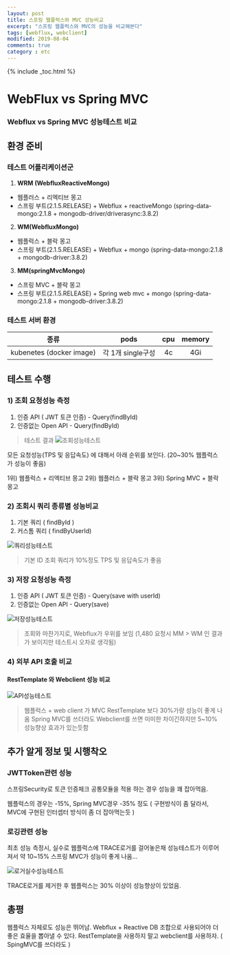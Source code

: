 ```yaml
---
layout: post
title: 스프링 웹플럭스와 MVC 성능비교 
excerpt: "스프링 웹플럭스와 MVC의 성능을 비교해본다"
tags: [webflux, webclient]
modified: 2019-08-04
comments: true
category : etc
---
```


{% include _toc.html %}

# WebFlux  vs Spring MVC

### Webflux vs Spring MVC 성능테스트 비교


## 환경 준비

### 테스트 어플리케이션군

1. **WRM (WebfluxReactiveMongo)**
- 웹플러스 + 리엑티브 몽고
- 스프링 부트(2.1.5.RELEASE) + Webflux + reactiveMongo (spring-data-mongo:2.1.8 + mongodb-driver/driverasync:3.8.2)

2. **WM(WebfluxMongo)** 
- 웹플럭스 + 블락 몽고
- 스프링 부트(2.1.5.RELEASE) + Webflux + mongo (spring-data-mongo:2.1.8 + mongodb-driver:3.8.2)

3. **MM(springMvcMongo)**
- 스프링 MVC + 블락 몽고
- 스프링 부트(2.1.5.RELEASE) + Spring web mvc + mongo (spring-data-mongo:2.1.8 + mongodb-driver:3.8.2)


### 테스트 서버 환경

|종류|pods|cpu|memory|
|:---:|:---:|:---:|:---:|
|kubenetes (docker image)|각 1개 single구성|  4c | 4Gi |




## 테스트 수행



### 1) 조회 요청성능 측정

1. 인증 API ( JWT 토큰 인증) - Query(findById)
2. 인증없는 Open API  - Query(findById)

> 테스트 결과
![조회성능테스트](http://gjchoi.github.io/images/webflux/%E1%84%89%E1%85%A5%E1%86%BC%E1%84%82%E1%85%B3%E1%86%BC%E1%84%90%E1%85%A6%E1%84%89%E1%85%B3%E1%84%90%E1%85%B3_%E1%84%8C%E1%85%A9%E1%84%92%E1%85%AC1.png)

모든 요청성능(TPS 및 응답속도) 에 대해서 아래 순위를 보인다.    (20~30% 웹플럭스가 성능이 좋음)

1위) 웹플럭스 + 리엑티브 몽고
2위) 웹플러스 + 블락 몽고
3위) Spring MVC + 블락 몽고


### 2) 조회시 쿼리 종류별 성능비교

1. 기본 쿼리 ( findById )
2. 커스톰 쿼리 ( findByUserId)

![쿼리성능테스트](http://gjchoi.github.io/images/webflux/%E1%84%89%E1%85%A5%E1%86%BC%E1%84%82%E1%85%B3%E1%86%BC%E1%84%90%E1%85%A6%E1%84%89%E1%85%B3%E1%84%90%E1%85%B3_%E1%84%8C%E1%85%A9%E1%84%92%E1%85%AC2.png)

> 기본 ID 조회 쿼리가 10%정도 TPS 및 응답속도가 좋음


### 3) 저장 요청성능 측정

1. 인증 API ( JWT 토큰 인증) - Query(save with userId)
2. 인증없는 Open API  - Query(save)

![저장성능테스트](http://gjchoi.github.io/images/webflux/%E1%84%89%E1%85%A5%E1%86%BC%E1%84%82%E1%85%B3%E1%86%BC%E1%84%90%E1%85%A6%E1%84%89%E1%85%B3%E1%84%90%E1%85%B3_%E1%84%8C%E1%85%A5%E1%84%8C%E1%85%A1%E1%86%BC.png)

> 조회와 마찬가지로, Webflux가 우위를 보임
> (1,480 요청시 MM > WM 인 결과가 보이지만 테스트시 오차로 생각됨)


### 4) 외부 API 호출 비교

#### RestTemplate 와 Webclient 성능 비교

![API성능테스트](http://gjchoi.github.io/images/webflux/%E1%84%89%E1%85%A5%E1%86%BC%E1%84%82%E1%85%B3%E1%86%BC%E1%84%90%E1%85%A6%E1%84%89%E1%85%B3%E1%84%90%E1%85%B3_%E1%84%8B%E1%85%AC%E1%84%87%E1%85%AEAPI%E1%84%92%E1%85%A9%E1%84%8E%E1%85%AE%E1%86%AF.png)

> 웹플럭스 + web client 가 MVC RestTemplate 보다 30%가량 성능이 좋게 나옴
> Spring MVC를 쓰더라도 Webclient를 쓰면 미미한 차이긴하지만 5~10% 성능향상 효과가 있는듯함


## 추가 알게 정보 및 시행착오



### JWTToken관련 성능

스프링Security로 토큰 인증체크 공통모듈을 적용 하는 경우 성능을 꽤 잡아먹음.

웹플럭스의 경우는 -15%, Spring MVC경우 -35% 정도 ( 구현방식이 좀 달라서, MVC에 구현된 인터셉터 방식이 좀 더 잡아먹는듯 )


### 로깅관련 성능

최초 성능 측정시, 실수로 웹플럭스에 TRACE로거를 걸어놓은채 성능테스트가 이루어져서
약 10~15% 스프링 MVC가 성능이 좋게 나옴…

![로거실수성능테스트](http://gjchoi.github.io/images/webflux/%E1%84%89%E1%85%A5%E1%86%BC%E1%84%82%E1%85%B3%E1%86%BC%E1%84%90%E1%85%A6%E1%84%89%E1%85%B3%E1%84%90%E1%85%B3_%E1%84%89%E1%85%B5%E1%86%AF%E1%84%89%E1%85%AE.png)


TRACE로거를 제거한 후 웹플럭스는 30% 이상이 성능향상이 있었음.


## 총평

웹플럭스 자체로도 성능은 뛰어남. 
Webflux + Reactive DB 조합으로 사용되어야 더 좋은 효율을 뽑아낼 수 있다.
RestTemplate을 사용하지 말고 webclient를 사용하자. ( SpingMVC를 쓰더라도 )
